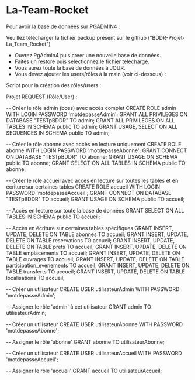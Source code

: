 # La-Team-Rocket

Pour avoir la base de données sur PGADMIN4 : 

Veuillez télécharger la fichier backup présent sur le github ("BDDR-Projet-La_Team_Rocket")
- Ouvrez PgAdmin4 puis creer une nouvelle base de données.
- Faites un restore puis selectionnez le fichier téléchargé.
- Vous aurez toute la base de données à JOUR.
- Vous devez ajouter les users/rôles à la main (voir ci-dessous) :


Script pour la création des rôles/users : 

Projet REQUEST (Rôle/User) : 

-- Créer le rôle admin (boss) avec accès complet
CREATE ROLE admin WITH LOGIN PASSWORD 'motdepasseAdmin';
GRANT ALL PRIVILEGES ON DATABASE "TESTpBDDR" TO admin;
GRANT ALL PRIVILEGES ON ALL TABLES IN SCHEMA public TO admin;
GRANT USAGE, SELECT ON ALL SEQUENCES IN SCHEMA public TO admin;


-- Créer le rôle abonne avec accès en lecture uniquement
CREATE ROLE abonne WITH LOGIN PASSWORD 'motdepasseAbonne';
GRANT CONNECT ON DATABASE "TESTpBDDR" TO abonne;
GRANT USAGE ON SCHEMA public TO abonne;
GRANT SELECT ON ALL TABLES IN SCHEMA public TO abonne;

-- Créer le rôle accueil avec accès en lecture sur toutes les tables et en écriture sur certaines tables
CREATE ROLE accueil WITH LOGIN PASSWORD 'motdepasseAccueil';
GRANT CONNECT ON DATABASE "TESTpBDDR" TO accueil;
GRANT USAGE ON SCHEMA public TO accueil;

-- Accès en lecture sur toute la base de données
GRANT SELECT ON ALL TABLES IN SCHEMA public TO accueil;

-- Accès en écriture sur certaines tables spécifiques
GRANT INSERT, UPDATE, DELETE ON TABLE abonnes TO accueil;
GRANT INSERT, UPDATE, DELETE ON TABLE reservations TO accueil;
GRANT INSERT, UPDATE, DELETE ON TABLE prets TO accueil;
GRANT INSERT, UPDATE, DELETE ON TABLE emplacements TO accueil;
GRANT INSERT, UPDATE, DELETE ON TABLE ouvrages TO accueil;
GRANT INSERT, UPDATE, DELETE ON TABLE participation_evenements TO accueil;
GRANT INSERT, UPDATE, DELETE ON TABLE transferts TO accueil;
GRANT INSERT, UPDATE, DELETE ON TABLE localisations TO accueil;


-- Créer un utilisateur
CREATE USER utilisateurAdmin WITH PASSWORD 'motdepasseAdmin';

-- Assigner le rôle 'admin' à cet utilisateur
GRANT admin TO utilisateurAdmin;

-- Créer un utilisateur
CREATE USER utilisateurAbonne WITH PASSWORD 'motdepasseAbonne';

-- Assigner le rôle 'abonne'
GRANT abonne TO utilisateurAbonne;

-- Créer un utilisateur
CREATE USER utilisateurAccueil WITH PASSWORD 'motdepasseAccueil';

-- Assigner le rôle 'accueil'
GRANT accueil TO utilisateurAccueil;







